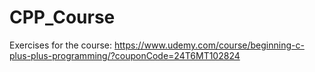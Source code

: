 # CPP_Course
Exercises for the course: https://www.udemy.com/course/beginning-c-plus-plus-programming/?couponCode=24T6MT102824
